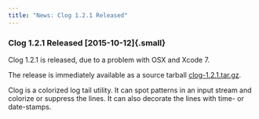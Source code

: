 ```yaml
---
title: "News: Clog 1.2.1 Released"
---
```


### Clog 1.2.1 Released [2015-10-12]{.small}

Clog 1.2.1 is released, due to a problem with OSX and Xcode 7.

The release is immediately available as a source tarball
[clog-1.2.1.tar.gz](https://gothenburgbitfactory.org/download/clog-1.2.1.tar.gz).

Clog is a colorized log tail utility. It can spot patterns in an input stream
and colorize or suppress the lines. It can also decorate the lines with time- or
date-stamps.
